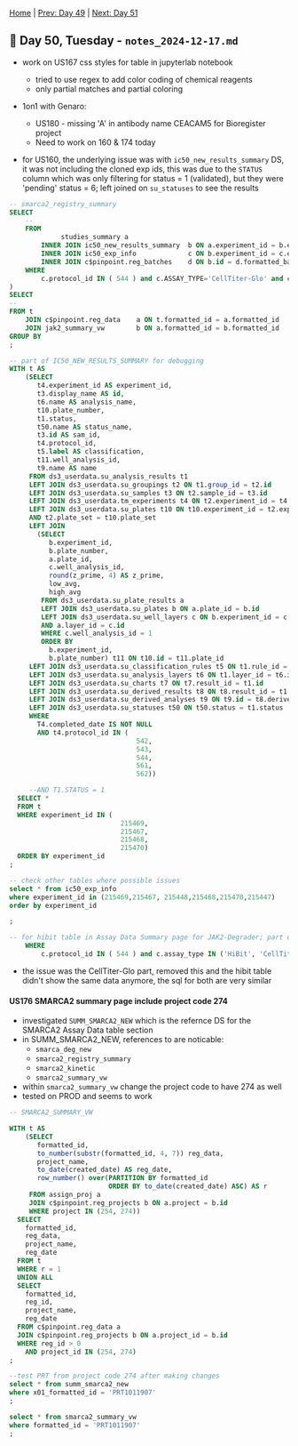 [Home](../../main.md) | [Prev: Day 49](notes_2024-12-16.md) | [Next: Day 51](./notes_2024-12-18.md)

## 📝 Day 50, Tuesday - `notes_2024-12-17.md`

- work on US167 css styles for table in jupyterlab notebook
    * tried to use regex to add color coding of chemical reagents
    * only partial matches and partial coloring
- 1on1 with Genaro:
    * US180 - missing 'A' in antibody name CEACAM5 for Bioregister project
    * Need to work on 160 & 174 today

- for US160, the underlying issue was with `ic50_new_results_summary` DS, it was not including the cloned exp ids, this was due to the `STATUS` column which was only filtering for status = 1 (validated), but they were 'pending' status = 6; left joined on `su_statuses` to see the results

```sql
-- smarca2_registry_summary
SELECT
    --
    FROM
             studies_summary a
        INNER JOIN ic50_new_results_summary  b ON a.experiment_id = b.experiment_id
        INNER JOIN ic50_exp_info             c ON b.experiment_id = c.experiment_id
        INNER JOIN c$pinpoint.reg_batches    d ON b.id = d.formatted_batch_id
    WHERE
        c.protocol_id IN ( 544 ) and c.ASSAY_TYPE='CellTiter-Glo' and c.Cell_line in ('HEL', 'SET2', 'UKE-1', 'Jurkat', 'K562', 'F-36P', 'TF-1')
)
SELECT
--
FROM t
    JOIN c$pinpoint.reg_data    a ON t.formatted_id = a.formatted_id
    JOIN jak2_summary_vw        b ON a.formatted_id = b.formatted_id
GROUP BY
;

-- part of IC50_NEW_RESULTS_SUMMARY for debugging
WITH t AS
    (SELECT
       t4.experiment_id AS experiment_id,
       t3.display_name AS id,
       t6.name AS analysis_name,
       t10.plate_number,
       t1.status,
       t50.name AS status_name,
       t3.id AS sam_id,
       t4.protocol_id,
       t5.label AS classification,
       t11.well_analysis_id,
       t9.name AS name
     FROM ds3_userdata.su_analysis_results t1
     LEFT JOIN ds3_userdata.su_groupings t2 ON t1.group_id = t2.id
     LEFT JOIN ds3_userdata.su_samples t3 ON t2.sample_id = t3.id
     LEFT JOIN ds3_userdata.tm_experiments t4 ON t2.experiment_id = t4.experiment_id
     LEFT JOIN ds3_userdata.su_plates t10 ON t10.experiment_id = t2.experiment_id
     AND t2.plate_set = t10.plate_set
     LEFT JOIN
       (SELECT
          b.experiment_id,
          b.plate_number,
          a.plate_id,
          c.well_analysis_id,
          round(z_prime, 4) AS z_prime,
          low_avg,
          high_avg
        FROM ds3_userdata.su_plate_results a
        LEFT JOIN ds3_userdata.su_plates b ON a.plate_id = b.id
        LEFT JOIN ds3_userdata.su_well_layers c ON b.experiment_id = c.experiment_id
        AND a.layer_id = c.id
        WHERE c.well_analysis_id = 1
        ORDER BY
          b.experiment_id,
          b.plate_number) t11 ON t10.id = t11.plate_id
     LEFT JOIN ds3_userdata.su_classification_rules t5 ON t1.rule_id = t5.id
     LEFT JOIN ds3_userdata.su_analysis_layers t6 ON t1.layer_id = t6.id
     LEFT JOIN ds3_userdata.su_charts t7 ON t7.result_id = t1.id
     LEFT JOIN ds3_userdata.su_derived_results t8 ON t8.result_id = t1.id
     LEFT JOIN ds3_userdata.su_derived_analyses t9 ON t9.id = t8.derived_analysis_id
     LEFT JOIN ds3_userdata.su_statuses t50 ON t50.status = t1.status
     WHERE 
       T4.completed_date IS NOT NULL
       AND t4.protocol_id IN (
                                542,
                                543,
                                544,
                                561,
                                562))

     --AND T1.STATUS = 1
  SELECT *
  FROM t
  WHERE experiment_id IN (
                            215469,
                            215467,
                            215468,
                            215470)
  ORDER BY experiment_id
;

-- check other tables where possible issues
select * from ic50_exp_info
where experiment_id in (215469,215467, 215448,215468,215470,215447)
order by experiment_id

;

-- for hibit table in Assay Data Summary page for JAK2-Degrader; part of US160 as well
    WHERE
        c.protocol_id IN ( 544 ) and c.assay_type IN ('HiBit', 'CellTiter-Glo')
```

- the issue was the CellTiter-Glo part, removed this and the hibit table didn't show the same data anymore, the sql for both are very similar

#### US176 SMARCA2 summary page include project code 274
- investigated `SUMM_SMARCA2_NEW` which is the refernce DS for the SMARCA2 Assay Data table section
- in SUMM_SMARCA2_NEW, references to are noticable:
    * `smarca_deg_new`
    * `smarca2_registry_summary`
    * `smarca2_kinetic`
    * `smarca2_summary_vw`
- within `smarca2_summary_vw` change the project code to have 274 as well
- tested on PROD and seems to work

```sql
-- SMARCA2_SUMMARY_VW

WITH t AS
    (SELECT
       formatted_id,
       to_number(substr(formatted_id, 4, 7)) reg_data,
       project_name,
       to_date(created_date) AS reg_date,
       row_number() over(PARTITION BY formatted_id
                         ORDER BY to_date(created_date) ASC) AS r
     FROM assign_proj a
     JOIN c$pinpoint.reg_projects b ON a.project = b.id
     WHERE project IN (254, 274))
  SELECT
    formatted_id,
    reg_data,
    project_name,
    reg_date
  FROM t
  WHERE r = 1
  UNION ALL
  SELECT
    formatted_id,
    reg_id,
    project_name,
    reg_date
  FROM c$pinpoint.reg_data a
  JOIN c$pinpoint.reg_projects b ON a.project_id = b.id
  WHERE reg_id > 0
    AND project_id IN (254, 274)
;

--test PRT from project code 274 after making changes
select * from summ_smarca2_new
where x01_formatted_id = 'PRT1011907'
;

select * from smarca2_summary_vw
where formatted_id = 'PRT1011907'
;
```
